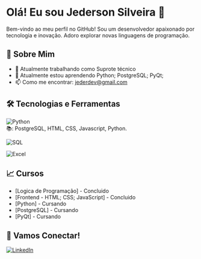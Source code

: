 # Olá! Eu sou Jederson Silveira 👋
 
Bem-vindo ao meu perfil no GitHub! Sou um desenvolvedor apaixonado por tecnologia e inovação. Adoro explorar novas linguagens de programação.
 
## 🚀 Sobre Mim
 
- 💼 Atualmente trabalhando como Suprote técnico
- 🌱 Atualmente estou aprendendo  Python; PostgreSQL; PyQt; 
- 📫 Como me encontrar: jederdev@gmail.com
 
## 🛠️ Tecnologias e Ferramentas
 
![Python](https://img.shields.io/badge/-Python-333333?style=flat&logo=python)    
    📚: PostgreSQL, HTML, CSS, Javascript, Python.
    
![SQL](https://img.shields.io/badge/-SQL-333333?style=flat&logo=sql)
 
![Excel](https://img.shields.io/badge/-Excel-333333?style=flat&logo=microsoft-excel)
  
## 📈 Cursos
- [Logica de Programação] - Concluido
- [Frontend - HTML; CSS; JavaScript] - Concluido
- [Python] - Cursando
- [PostgreSQL] - Cursando
- [PyQt] - Cursando
 
## 🤝 Vamos Conectar!
 
[![LinkedIn](https://img.shields.io/badge/LinkedIn-0077B5?style=for-the-badge&logo=linkedin&logoColor=white)](https://www.linkedin.com/in/jederson-silveira-remoeri-5ab567238/?originalSubdomain=br)
